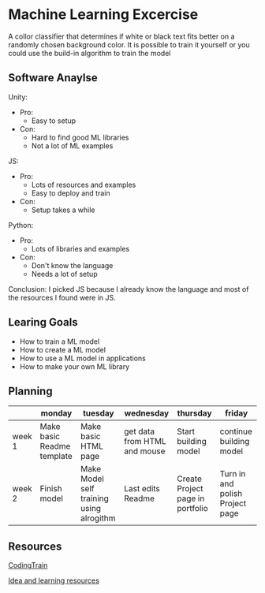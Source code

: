 # Machine Learning Excercise

A collor classifier that determines if white or black text fits better on a randomly chosen background color. It is possible to train it yourself or you could use the build-in algorithm to train the model

## Software Anaylse 
Unity:
- Pro:
  - Easy to setup
- Con:
  - Hard to find good ML libraries
  - Not a lot of ML examples
  
JS:
- Pro:
  - Lots of resources and examples
  - Easy to deploy and train
- Con:
  - Setup takes a while
  
Python:
- Pro:
  - Lots of libraries and examples
- Con:
  - Don't know the language
  - Needs a lot of setup
  
Conclusion: I picked JS because I already know the language and most of the resources I found were in JS.


## Learing Goals 
- How to train a ML model
- How to create a ML model
- How to use a ML model in applications
- How to make your own ML library

## Planning 
| | monday | tuesday | wednesday | thursday | friday |
| --- | --- | --- | --- | --- | --- |
|week 1 | Make basic Readme template | Make basic HTML page | get data from HTML and mouse | Start building model | continue building model |
|week 2 | Finish model  | Make Model self training using alrogithm | Last edits Readme | Create Project page in portfolio | Turn in and polish Project page |

## Resources
[CodingTrain](https://www.youtube.com/watch?v=KtPpoMThKUs)

[Idea and learning resources](https://www.youtube.com/watch?v=I74ymkoNTnw&t=320s)
